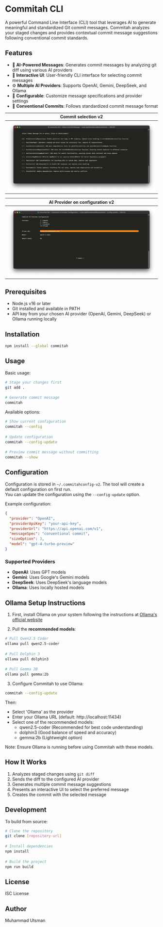 # Commitah CLI

A powerful Command Line Interface (CLI) tool that leverages AI to generate meaningful and standardized Git commit messages. Commitah analyzes your staged changes and provides contextual commit message suggestions following conventional commit standards.

## Features

- 🤖 **AI-Powered Messages**: Generates commit messages by analyzing git diff using various AI providers
- 🎨 **Interactive UI**: User-friendly CLI interface for selecting commit messages
- ⚙️ **Multiple AI Providers**: Supports OpenAI, Gemini, DeepSeek, and Ollama
- 🔧 **Configurable**: Customize message specifications and provider settings
- 📝 **Conventional Commits**: Follows standardized commit message format

| Commit selection v2 |
| ---- |
| ![alt text](img/img-select.png) |

| AI Provider on configuration v2 |
| ---- |
| ![alt text](img/img-config.png) |

## Prerequisites

- Node.js v16 or later
- Git installed and available in PATH
- API key from your chosen AI provider (OpenAI, Gemini, DeepSeek) or Ollama running locally

## Installation

```bash
npm install --global commitah
```

## Usage

Basic usage:
```bash
# Stage your changes first
git add .

# Generate commit message
commitah
```

Available options:
```bash
# Show current configuration
commitah --config

# Update configuration
commitah --config-update

# Preview commit message without committing
commitah --show
```

## Configuration

Configuration is stored in `~/.commitahconfig-v2`. The tool will create a default configuration on first run. <br> You can update the configuration using the `--config-update` option.

Example configuration:
```json
{
  "provider": "OpenAI",
  "providerApiKey": "your-api-key",
  "providerUrl": "https://api.openai.com/v1",
  "messageSpec": "conventional commit",
  "sizeOption": 3,
  "model": "gpt-4-turbo-preview"
}
```

### Supported Providers

- **OpenAI**: Uses GPT models
- **Gemini**: Uses Google's Gemini models
- **DeepSeek**: Uses DeepSeek's language models
- **Ollama**: Uses locally hosted models

## Ollama Setup Instructions

1. First, install Ollama on your system following the instructions at [Ollama's official website](https://ollama.ai)

2. Pull the **recommended models**:
```bash
# Pull Qwen2.5 Coder
ollama pull qwen2.5-coder

# Pull Dolphin 3
ollama pull dolphin3

# Pull Gemma 2B
ollama pull gemma:2b
```

3. Configure Commitah to use Ollama:
```bash
commitah --config-update
```
Then:
- Select 'Ollama' as the provider
- Enter your Ollama URL (default: http://localhost:11434)
- Select one of the recommended models:
  - qwen2.5-coder (Recommended for best code understanding)
  - dolphin3 (Good balance of speed and accuracy)
  - gemma:2b (Lightweight option)

Note: Ensure Ollama is running before using Commitah with these models.

## How It Works

1. Analyzes staged changes using `git diff`
2. Sends the diff to the configured AI provider
3. Generates multiple commit message suggestions
4. Presents an interactive UI to select the preferred message
5. Creates the commit with the selected message

## Development

To build from source:

```bash
# Clone the repository
git clone [repository-url]

# Install dependencies
npm install

# Build the project
npm run build
```

## License

ISC License

## Author

Muhammad Utsman
